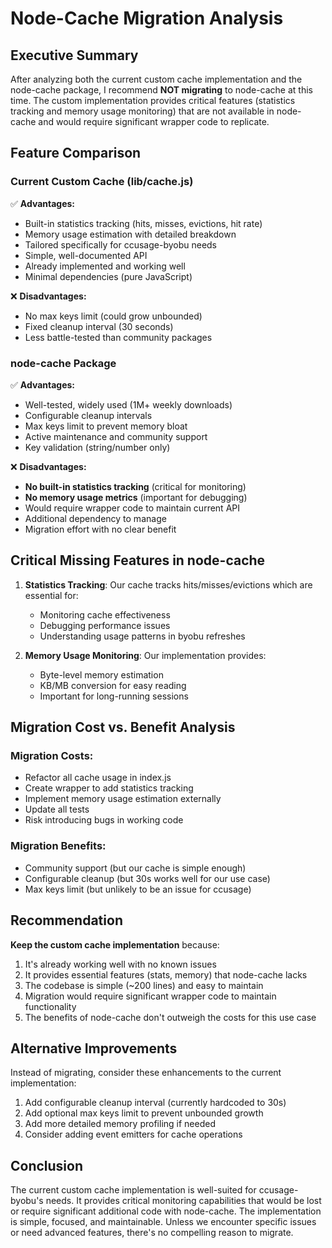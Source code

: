# Node-Cache Migration Analysis

## Executive Summary

After analyzing both the current custom cache implementation and the node-cache package, I recommend **NOT migrating** to node-cache at this time. The custom implementation provides critical features (statistics tracking and memory usage monitoring) that are not available in node-cache and would require significant wrapper code to replicate.

## Feature Comparison

### Current Custom Cache (lib/cache.js)
✅ **Advantages:**
- Built-in statistics tracking (hits, misses, evictions, hit rate)
- Memory usage estimation with detailed breakdown
- Tailored specifically for ccusage-byobu needs
- Simple, well-documented API
- Already implemented and working well
- Minimal dependencies (pure JavaScript)

❌ **Disadvantages:**
- No max keys limit (could grow unbounded)
- Fixed cleanup interval (30 seconds)
- Less battle-tested than community packages

### node-cache Package
✅ **Advantages:**
- Well-tested, widely used (1M+ weekly downloads)
- Configurable cleanup intervals
- Max keys limit to prevent memory bloat
- Active maintenance and community support
- Key validation (string/number only)

❌ **Disadvantages:**
- **No built-in statistics tracking** (critical for monitoring)
- **No memory usage metrics** (important for debugging)
- Would require wrapper code to maintain current API
- Additional dependency to manage
- Migration effort with no clear benefit

## Critical Missing Features in node-cache

1. **Statistics Tracking**: Our cache tracks hits/misses/evictions which are essential for:
   - Monitoring cache effectiveness
   - Debugging performance issues
   - Understanding usage patterns in byobu refreshes

2. **Memory Usage Monitoring**: Our implementation provides:
   - Byte-level memory estimation
   - KB/MB conversion for easy reading
   - Important for long-running sessions

## Migration Cost vs. Benefit Analysis

### Migration Costs:
- Refactor all cache usage in index.js
- Create wrapper to add statistics tracking
- Implement memory usage estimation externally
- Update all tests
- Risk introducing bugs in working code

### Migration Benefits:
- Community support (but our cache is simple enough)
- Configurable cleanup (but 30s works well for our use case)
- Max keys limit (but unlikely to be an issue for ccusage)

## Recommendation

**Keep the custom cache implementation** because:

1. It's already working well with no known issues
2. It provides essential features (stats, memory) that node-cache lacks
3. The codebase is simple (~200 lines) and easy to maintain
4. Migration would require significant wrapper code to maintain functionality
5. The benefits of node-cache don't outweigh the costs for this use case

## Alternative Improvements

Instead of migrating, consider these enhancements to the current implementation:

1. Add configurable cleanup interval (currently hardcoded to 30s)
2. Add optional max keys limit to prevent unbounded growth
3. Add more detailed memory profiling if needed
4. Consider adding event emitters for cache operations

## Conclusion

The current custom cache implementation is well-suited for ccusage-byobu's needs. It provides critical monitoring capabilities that would be lost or require significant additional code with node-cache. The implementation is simple, focused, and maintainable. Unless we encounter specific issues or need advanced features, there's no compelling reason to migrate.
